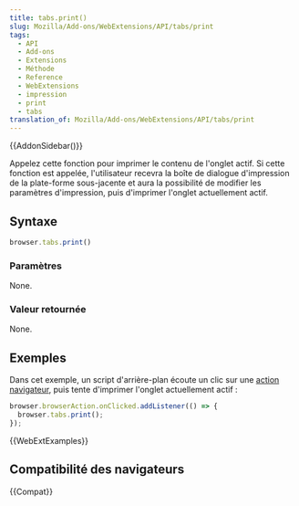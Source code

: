 ```yaml
---
title: tabs.print()
slug: Mozilla/Add-ons/WebExtensions/API/tabs/print
tags:
  - API
  - Add-ons
  - Extensions
  - Méthode
  - Reference
  - WebExtensions
  - impression
  - print
  - tabs
translation_of: Mozilla/Add-ons/WebExtensions/API/tabs/print
---
```


{{AddonSidebar()}}

Appelez cette fonction pour imprimer le contenu de l'onglet actif. Si cette fonction est appelée, l'utilisateur recevra la boîte de dialogue d'impression de la plate-forme sous-jacente et aura la possibilité de modifier les paramètres d'impression, puis d'imprimer l'onglet actuellement actif.

## Syntaxe

```js
browser.tabs.print()
```

### Paramètres

None.

### Valeur retournée

None.

## Exemples

Dans cet exemple, un script d'arrière-plan écoute un clic sur une [action navigateur](/fr/Add-ons/WebExtensions/Anatomy_of_a_WebExtension#Browser_actions_2), puis tente d'imprimer l'onglet actuellement actif :

```js
browser.browserAction.onClicked.addListener(() => {
  browser.tabs.print();
});
```

{{WebExtExamples}}

## Compatibilité des navigateurs

{{Compat}}

